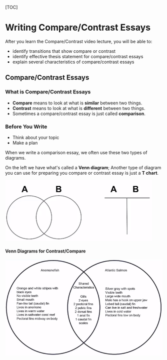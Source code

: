 [TOC]

# Writing Compare/Contrast Essays

After you learn the Compare/Contrast video lecture, you will be able to:

- identify transitions that show compare or contrast
- identify effective thesis statement for compare/contrast essays
- explain several characteristics of compare/contrast essays

## Compare/Contrast Essays

### What is Compare/Contrast Essays

- **Compare** means to look at what is **similar** between two things.
- **Contrast** means to look at what is **different** between two things.
- Sometimes a compare/contrast essay is just called **comparison**.

### Before You Write

- Think about your topic
- Make a plan

When we write a comparison essay, we often use these two types of diagrams.

On the left we have what's called a **Venn diagram**; Another type of  diagram you can use for preparing you compare or contrast essay is just a **T chart**.

![23](../Images/Selection_023.png)



#### Venn Diagrams for Contrast/Compare

![Venn](../Images/Selection_024.png)

